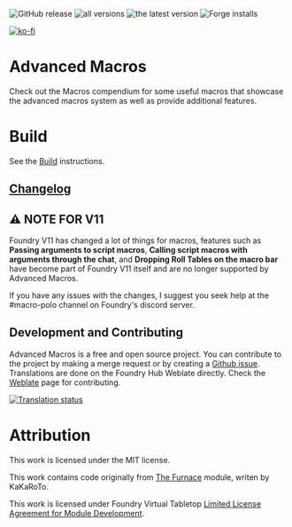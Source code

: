 ![GitHub release](https://img.shields.io/github/release-date/mclemente/fvtt-advanced-macros)
![all versions](https://img.shields.io/github/downloads/mclemente/fvtt-advanced-macros/total)
![the latest version](https://img.shields.io/github/downloads/mclemente/fvtt-advanced-macros/latest/total)
![Forge installs](https://img.shields.io/badge/dynamic/json?label=Forge%20Installs&query=package.installs&suffix=%25&url=https%3A%2F%2Fforge-vtt.com%2Fapi%2Fbazaar%2Fpackage%2Fadvanced-macros)

[![ko-fi](https://img.shields.io/badge/ko--fi-Support%20Me-red?style=flat-square&logo=ko-fi)](https://ko-fi.com/mclemente)

# Advanced Macros

Check out the Macros compendium for some useful macros that showcase the advanced macros system as well as provide additional features.

# Build

See the [Build](./wiki/Build) instructions.

## [Changelog](./CHANGELOG.md)

## ⚠ NOTE FOR V11
Foundry V11 has changed a lot of things for macros, features such as **Passing arguments to script macros**, **Calling script macros with arguments through the chat**, and **Dropping Roll Tables on the macro bar** have become part of Foundry V11 itself and are no longer supported by Advanced Macros.

If you have any issues with the changes, I suggest you seek help at the #macro-polo channel on Foundry's discord server.

## Development and Contributing

Advanced Macros is a free and open source project. You can contribute to the project by making a merge request or by creating a [Github issue](https://github.com/mclemente/fvtt-advanced-macros/issues).
Translations are done on the Foundry Hub Weblate directly. Check the [Weblate](https://weblate.foundryvtt-hub.com/engage/advanced-macros/) page for contributing.

<a href="https://weblate.foundryvtt-hub.com/engage/advanced-macros/">
<img src="https://weblate.foundryvtt-hub.com/widgets/advanced-macros/-/main/multi-auto.svg" alt="Translation status" />
</a>

# Attribution

This work is licensed under the MIT license.

This work contains code originally from [The Furnace](https://github.com/League-of-Foundry-Developers/fvtt-module-furnace) module, writen by KaKaRoTo.

This work is licensed under Foundry Virtual Tabletop [Limited License Agreement for Module Development](https://foundryvtt.com/article/license/).
